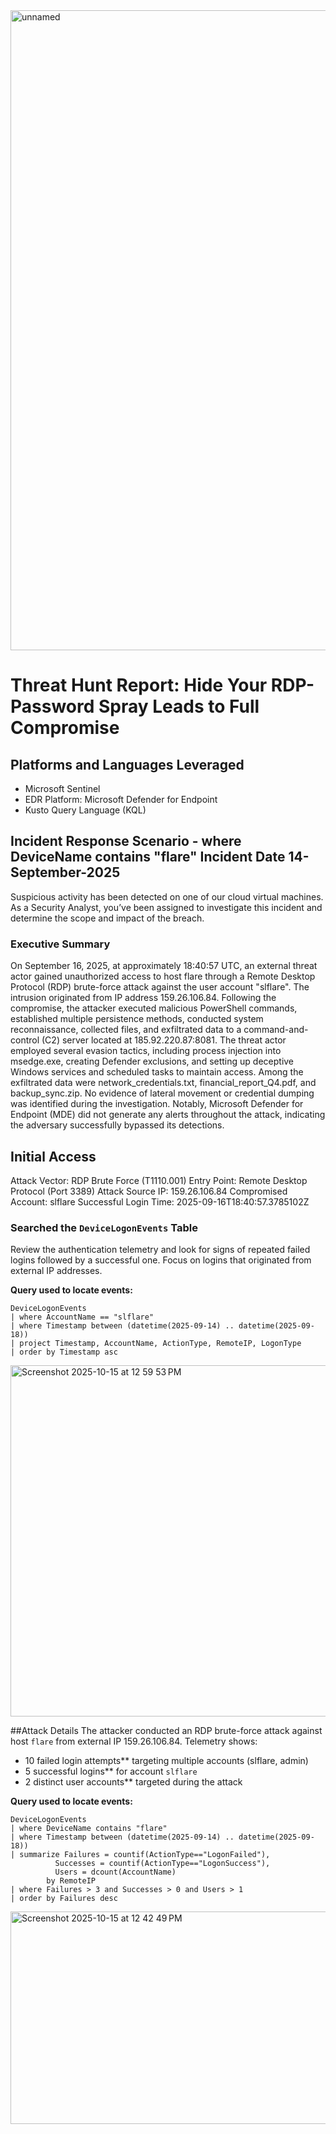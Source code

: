<img width="1536" height="1024" alt="unnamed" src="https://github.com/user-attachments/assets/0ecb5576-a1dc-41be-af0c-6d213a0ca20b" />

# Threat Hunt Report: Hide Your RDP- Password Spray Leads to Full Compromise

## Platforms and Languages Leveraged
- Microsoft Sentinel
- EDR Platform: Microsoft Defender for Endpoint
- Kusto Query Language (KQL)

##  Incident Response Scenario - where DeviceName contains "flare" Incident Date 14-September-2025

Suspicious activity has been detected on one of our cloud virtual machines. As a Security Analyst, you’ve been assigned to investigate this incident and determine the scope and impact of the breach.

### Executive Summary
On September 16, 2025, at approximately 18:40:57 UTC, an external threat actor gained unauthorized access to host flare through a Remote Desktop Protocol (RDP) brute-force attack against the user account "slflare". The intrusion originated from IP address 159.26.106.84.
Following the compromise, the attacker executed malicious PowerShell commands, established multiple persistence methods, conducted system reconnaissance, collected files, and exfiltrated data to a command-and-control (C2) server located at 185.92.220.87:8081.
The threat actor employed several evasion tactics, including process injection into msedge.exe, creating Defender exclusions, and setting up deceptive Windows services and scheduled tasks to maintain access. Among the exfiltrated data were network_credentials.txt, financial_report_Q4.pdf, and backup_sync.zip.
No evidence of lateral movement or credential dumping was identified during the investigation. Notably, Microsoft Defender for Endpoint (MDE) did not generate any alerts throughout the attack, indicating the adversary successfully bypassed its detections.


## Initial Access

Attack Vector: RDP Brute Force (T1110.001)
Entry Point: Remote Desktop Protocol (Port 3389)
Attack Source IP: 159.26.106.84
Compromised Account: slflare
Successful Login Time: 2025-09-16T18:40:57.3785102Z

###  Searched the `DeviceLogonEvents` Table

Review the authentication telemetry and look for signs of repeated failed logins followed by a successful one. Focus on logins that originated from external IP addresses.

**Query used to locate events:**

```kql
DeviceLogonEvents
| where AccountName == "slflare"
| where Timestamp between (datetime(2025-09-14) .. datetime(2025-09-18))
| project Timestamp, AccountName, ActionType, RemoteIP, LogonType
| order by Timestamp asc 
```
<img width="961" height="562" alt="Screenshot 2025-10-15 at 12 59 53 PM" src="https://github.com/user-attachments/assets/87036d43-e7b9-4cba-b839-f3671643de02" />

##Attack Details
The attacker conducted an RDP brute-force attack against host `flare` from external IP 159.26.106.84. Telemetry shows:

- 10 failed login attempts** targeting multiple accounts (slflare, admin)
- 5 successful logins** for account `slflare`
- 2 distinct user accounts** targeted during the attack
  
**Query used to locate events:**

```kql
DeviceLogonEvents
| where DeviceName contains "flare"
| where Timestamp between (datetime(2025-09-14) .. datetime(2025-09-18))
| summarize Failures = countif(ActionType=="LogonFailed"),
          Successes = countif(ActionType=="LogonSuccess"),
          Users = dcount(AccountName)
        by RemoteIP
| where Failures > 3 and Successes > 0 and Users > 1
| order by Failures desc
```
<img width="1004" height="340" alt="Screenshot 2025-10-15 at 12 42 49 PM" src="https://github.com/user-attachments/assets/9a53ef25-06f2-4d16-9070-e5a6264a145f" />




